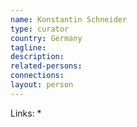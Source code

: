 ```yaml
---
name: Konstantin Schneider
type: curator
country: Germany
tagline:
description:
related-persons:
connections:
layout: person
---
```

Links:
*
